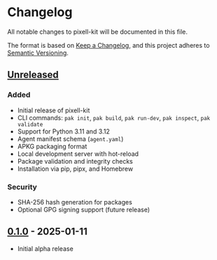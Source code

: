 # Changelog

All notable changes to pixell-kit will be documented in this file.

The format is based on [Keep a Changelog](https://keepachangelog.com/en/1.0.0/),
and this project adheres to [Semantic Versioning](https://semver.org/spec/v2.0.0.html).

## [Unreleased]

### Added
- Initial release of pixell-kit
- CLI commands: `pak init`, `pak build`, `pak run-dev`, `pak inspect`, `pak validate`
- Support for Python 3.11 and 3.12
- Agent manifest schema (`agent.yaml`)
- APKG packaging format
- Local development server with hot-reload
- Package validation and integrity checks
- Installation via pip, pipx, and Homebrew

### Security
- SHA-256 hash generation for packages
- Optional GPG signing support (future release)

## [0.1.0] - 2025-01-11

- Initial alpha release

[Unreleased]: https://github.com/pixell-global/pixell-kit/compare/v0.1.0...HEAD
[0.1.0]: https://github.com/pixell-global/pixell-kit/releases/tag/v0.1.0